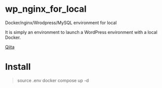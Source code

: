 # wp_nginx_for_local
Docker/nginx/Wrodpress/MySQL environment for local

It is simply an environment to launch a WordPress environment with a local Docker.

[Qiita](https://qiita.com/otamaninja/items/fefbf8fcacfa98afa423)

# Install
>source .env
>docker compose up -d
